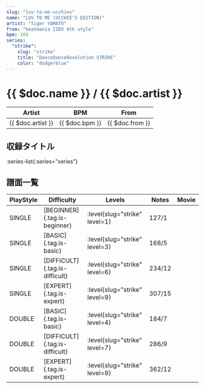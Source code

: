 ```yaml
---
slug: "luv-to-me-ucchies"
name: "LUV TO ME (UCCHIE'S EDITION)"
artist: "tiger YAMATO"
from: "beatmania IIDX 4th style"
bpm: 160
series:
  "strike":
    slug: "strike"
    title: "DanceDanceRevolution STRIKE"
    color: "dodgerblue"
---
```


# {{ $doc.name }} / {{ $doc.artist }}

|Artist|BPM|From|
|------|---|----|
|{{ $doc.artist }}|{{ $doc.bpm }}|{{ $doc.from }}|

## 収録タイトル

:series-list{:series="series"}

## 譜面一覧

|PlayStyle|Difficulty|Levels|Notes|Movie|
|---------|----------|------|-----|-----|
|SINGLE|[BEGINNER]{.tag.is-beginner}|:level{slug="strike" level=1}|127/1||
|SINGLE|[BASIC]{.tag.is-basic}|:level{slug="strike" level=3}|168/5||
|SINGLE|[DIFFICULT]{.tag.is-difficult}|:level{slug="strike" level=6}|234/12||
|SINGLE|[EXPERT]{.tag.is-expert}|:level{slug="strike" level=9}|307/15||
|DOUBLE|[BASIC]{.tag.is-basic}|:level{slug="strike" level=4}|184/7||
|DOUBLE|[DIFFICULT]{.tag.is-difficult}|:level{slug="strike" level=7}|286/9||
|DOUBLE|[EXPERT]{.tag.is-expert}|:level{slug="strike" level=9}|362/12||
